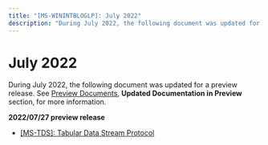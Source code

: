 ```yaml
---
title: "[MS-WININTBLOGLP]: July 2022"
description: "During July 2022, the following document was updated for a preview release. See Preview Documents, Updated Documentation in Preview section, for"
---
```


# July 2022

<p> </p>
<p>During July 2022, the following document
was updated for a preview release. See <span><a href="https://docs.microsoft.com/en-us/openspecs/windows_protocols/ms-winprotlp/8a9c667b-2825-46a8-8066-a80681233c33">Preview
Documents</a></span>, <b>Updated Documentation in Preview </b>section,<b> </b>for
more information. </p>

<p><b>2022/07/27 preview release</b></p>

<ul><li><p><span><span> 
</span></span><span><a href="https://winprotocoldoc.blob.core.windows.net/productionwindowsarchives/MS-TDS/%5bMS-TDS%5d-220727-diff.pdf">[MS-TDS]:
Tabular Data Stream Protocol</a></span></p>

</li></ul>
                